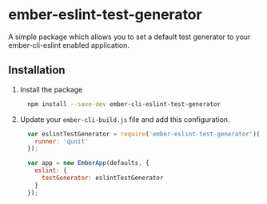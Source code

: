 # ember-eslint-test-generator
A simple package which allows you to set a default test generator to your ember-cli-eslint enabled application.

## Installation

1. Install the package

    ```bash
      npm install --save-dev ember-cli-eslint-test-generator
    ```

2. Update your `ember-cli-build.js` file and add this configuration.

    ```js
      var eslintTestGenerator = require('ember-eslint-test-generator')({
        runner: 'qunit'
      });

      var app = new EmberApp(defaults, {
        eslint: {
          testGenerator: eslintTestGenerator
        }
      });
    ```

